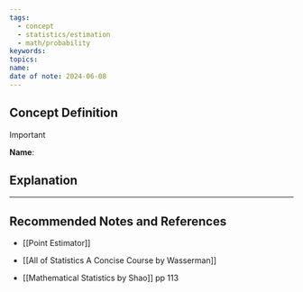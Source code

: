 ```yaml
---
tags:
  - concept
  - statistics/estimation
  - math/probability
keywords: 
topics: 
name: 
date of note: 2024-06-08
---
```


## Concept Definition

>[!important]
>**Name**: 



## Explanation






-----------
##  Recommended Notes and References



- [[Point Estimator]]

- [[All of Statistics A Concise Course by Wasserman]]
- [[Mathematical Statistics by Shao]] pp 113